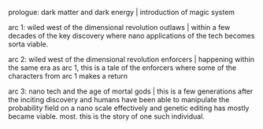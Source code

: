 prologue: dark matter and dark energy | introduction of magic system

arc 1: wiled west of the dimensional revolution outlaws | within a few decades of the key discovery where nano applications of the tech becomes sorta viable.

arc 2: wiled west of the dimensional revolution enforcers | happening within the same era as arc 1, this is a tale of the enforcers where some of the characters from arc 1 makes a return

arc 3: nano tech and the age of mortal gods | this is a few generations after the inciting discovery and humans have been able to manipulate the probability field on a nano scale effectively and genetic editing has mostly became viable. most. this is the story of one such individual. 
